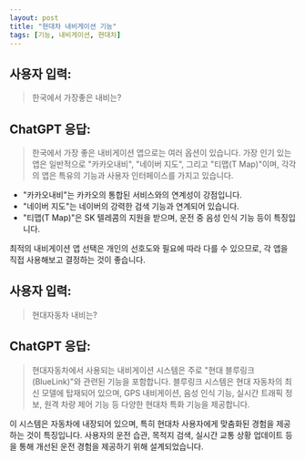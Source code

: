 ```yaml
---
layout: post
title: "현대차 내비게이션 기능"
tags: [기능, 내비게이션, 현대차]
---
```


## 사용자 입력:
> 한국에서 가장좋은 내비는?

## ChatGPT 응답:
> 한국에서 가장 좋은 내비게이션 앱으로는 여러 옵션이 있습니다. 가장 인기 있는 앱은 일반적으로 "카카오내비", "네이버 지도", 그리고 "티맵(T Map)"이며, 각각의 앱은 특유의 기능과 사용자 인터페이스를 가지고 있습니다. 

- "카카오내비"는 카카오의 통합된 서비스와의 연계성이 강점입니다.
- "네이버 지도"는 네이버의 강력한 검색 기능과 연계되어 있습니다.
- "티맵(T Map)"은 SK 텔레콤의 지원을 받으며, 운전 중 음성 인식 기능 등이 특징입니다.

최적의 내비게이션 앱 선택은 개인의 선호도와 필요에 따라 다를 수 있으므로, 각 앱을 직접 사용해보고 결정하는 것이 좋습니다.

## 사용자 입력:
> 현대자동차 내비는?

## ChatGPT 응답:
> 현대자동차에서 사용되는 내비게이션 시스템은 주로 "현대 블루링크(BlueLink)"와 관련된 기능을 포함합니다. 블루링크 시스템은 현대 자동차의 최신 모델에 탑재되어 있으며, GPS 내비게이션, 음성 인식 기능, 실시간 트래픽 정보, 원격 차량 제어 기능 등 다양한 현대차 특화 기능을 제공합니다.

이 시스템은 자동차에 내장되어 있으며, 특히 현대차 사용자에게 맞춤화된 경험을 제공하는 것이 특징입니다. 사용자의 운전 습관, 목적지 검색, 실시간 교통 상황 업데이트 등을 통해 개선된 운전 경험을 제공하기 위해 설계되었습니다.


